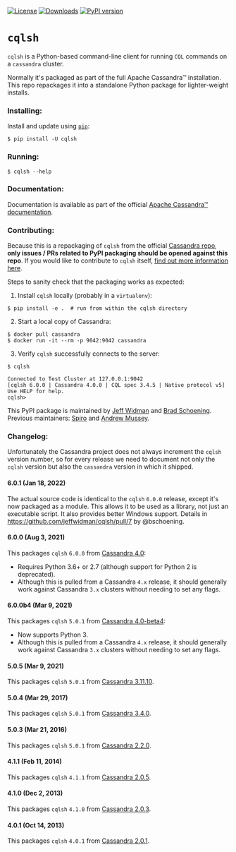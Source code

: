[![License](https://img.shields.io/badge/License-Apache%202.0-blue.svg)](https://opensource.org/licenses/Apache-2.0)
[![Downloads](https://pepy.tech/badge/cqlsh)](https://pepy.tech/project/cqlsh)
[![PyPI version](https://badge.fury.io/py/cqlsh.svg)](https://badge.fury.io/py/cqlsh)

# `cqlsh`

`cqlsh` is a Python-based command-line client for running `CQL` commands on a `cassandra` cluster.

Normally it's packaged as part of the full Apache Cassandra™ installation. This repo repackages it into a standalone Python package for lighter-weight installs.

### Installing:

Install and update using [`pip`](https://pip.pypa.io/en/stable/quickstart/):
```
$ pip install -U cqlsh
```

### Running:

```
$ cqlsh --help
```

### Documentation:

Documentation is available as part of the official [Apache Cassandra™ documentation](https://cassandra.apache.org/doc/latest/tools/cqlsh.html).

### Contributing:

Because this is a repackaging of `cqlsh` from the official [Cassandra repo](https://gitbox.apache.org/repos/asf/cassandra.git), **only issues / PRs related to PyPI packaging should be opened against this repo**. If you would like to contribute to `cqlsh` itself, [find out more information here](https://github.com/apache/cassandra/blob/trunk/CONTRIBUTING.md).

Steps to sanity check that the packaging works as expected:

1. Install `cqlsh` locally (probably in a `virtualenv`):
```
$ pip install -e .  # run from within the cqlsh directory
```
2. Start a local copy of Cassandra:
```
$ docker pull cassandra
$ docker run -it --rm -p 9042:9042 cassandra
```
3. Verify `cqlsh` successfully connects to the server:
```
$ cqlsh

Connected to Test Cluster at 127.0.0.1:9042
[cqlsh 6.0.0 | Cassandra 4.0.0 | CQL spec 3.4.5 | Native protocol v5]
Use HELP for help.
cqlsh>
```

This PyPI package is maintained by [Jeff Widman](https://github.com/jeffwidman) and [Brad Schoening](https://github.com/bschoening). Previous maintainers: [Spiro](https://github.com/spiside) and [Andrew Mussey](https://github.com/amussey).


### Changelog:

Unfortunately the Cassandra project does not always increment the `cqlsh` version number, so for every
release we need to document not only the `cqlsh` version but also the `cassandra` version in which it
shipped.

#### 6.0.1 (Jan 18, 2022)

The actual source code is identical to the `cqlsh` `6.0.0` release, except it's now packaged as
a module. This allows it to be used as a library, not just an executable script. It also provides
better Windows support. Details in https://github.com/jeffwidman/cqlsh/pull/7 by @bschoening.

#### 6.0.0 (Aug 3, 2021)

This packages `cqlsh` `6.0.0` from [Cassandra 4.0](https://github.com/apache/cassandra/blob/cassandra-4.0.0/bin/cqlsh.py):
* Requires Python 3.6+ or 2.7 (although support for Python 2 is deprecated).
* Although this is pulled from a Cassandra `4.x` release, it should generally work against Cassandra `3.x` clusters without needing to set any flags.


#### 6.0.0b4 (Mar 9, 2021)

This packages `cqlsh` `5.0.1` from [Cassandra 4.0-beta4](https://github.com/apache/cassandra/blob/cassandra-4.0-beta4/bin/cqlsh.py):
* Now supports Python 3.
* Although this is pulled from a Cassandra `4.x` release, it should generally work against Cassandra `3.x` clusters without needing to set any flags.

#### 5.0.5 (Mar 9, 2021)

This packages `cqlsh` `5.0.1` from [Cassandra 3.11.10](https://github.com/apache/cassandra/blob/cassandra-3.11.10/bin/cqlsh.py).

#### 5.0.4 (Mar 29, 2017)

This packages `cqlsh` `5.0.1` from [Cassandra 3.4.0](https://github.com/apache/cassandra/blob/cassandra-3.4/bin/cqlsh.py).


#### 5.0.3 (Mar 21, 2016)

This packages `cqlsh` `5.0.1` from [Cassandra 2.2.0](https://github.com/apache/cassandra/blob/cassandra-2.2.0/bin/cqlsh.py).


#### 4.1.1 (Feb 11, 2014)

This packages `cqlsh` `4.1.1` from [Cassandra 2.0.5](https://github.com/apache/cassandra/blob/cassandra-2.0.5/bin/cqlsh).


#### 4.1.0 (Dec 2, 2013)

This packages `cqlsh` `4.1.0` from [Cassandra 2.0.3](https://github.com/apache/cassandra/blob/cassandra-2.0.3/bin/cqlsh).


#### 4.0.1 (Oct 14, 2013)

This packages `cqlsh` `4.0.1` from [Cassandra 2.0.1](https://github.com/apache/cassandra/blob/cassandra-2.0.1/bin/cqlsh).
